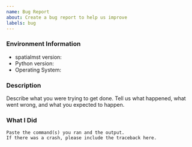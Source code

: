 ```yaml
---
name: Bug Report
about: Create a bug report to help us improve
labels: bug
---
```


<!-- Please search existing issues to avoid creating duplicates. -->

### Environment Information

-   spatialmst version:
-   Python version:
-   Operating System:

### Description

Describe what you were trying to get done.
Tell us what happened, what went wrong, and what you expected to happen.

### What I Did

```
Paste the command(s) you ran and the output.
If there was a crash, please include the traceback here.
```

